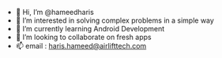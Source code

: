 - 👋 Hi, I’m @hameedharis
- 👀 I’m interested in solving complex problems in a simple way
- 🌱 I’m currently learning Android Development
- 💞️ I’m looking to collaborate on fresh apps
- 📫 email : haris.hameed@airlifttech.com

<!---
hameedharis/hameedharis is a ✨ special ✨ repository because its `README.md` (this file) appears on your GitHub profile.
You can click the Preview link to take a look at your changes.
--->
